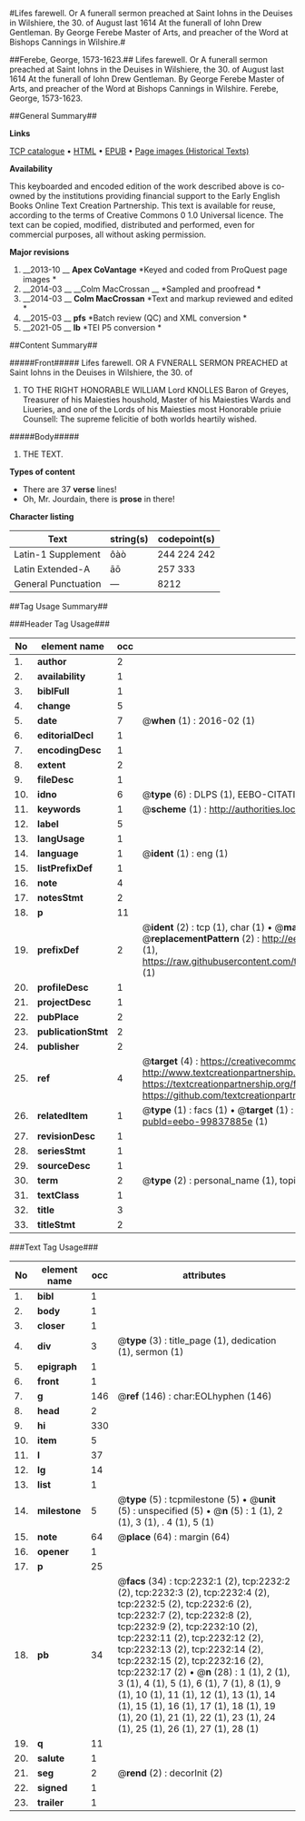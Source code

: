 #Lifes farewell. Or A funerall sermon preached at Saint Iohns in the Deuises in Wilshiere, the 30. of August last 1614 At the funerall of Iohn Drew Gentleman. By George Ferebe Master of Arts, and preacher of the Word at Bishops Cannings in Wilshire.#

##Ferebe, George, 1573-1623.##
Lifes farewell. Or A funerall sermon preached at Saint Iohns in the Deuises in Wilshiere, the 30. of August last 1614 At the funerall of Iohn Drew Gentleman. By George Ferebe Master of Arts, and preacher of the Word at Bishops Cannings in Wilshire.
Ferebe, George, 1573-1623.

##General Summary##

**Links**

[TCP catalogue](http://www.ota.ox.ac.uk/tcp/)  • 
[HTML](http://tei.it.ox.ac.uk/tcp/Texts-HTML/free/A00/A00684.html)  • 
[EPUB](http://tei.it.ox.ac.uk/tcp/Texts-EPUB/free/A00/A00684.epub) • 
[Page images (Historical Texts)](https://historicaltexts.jisc.ac.uk/eebo-99837885e)

**Availability**

This keyboarded and encoded edition of the work described above is co-owned by the
    institutions providing financial support to the Early English Books Online Text Creation
    Partnership. This text is available for reuse, according to the terms of  Creative Commons 0 1.0 Universal
    licence. The text can be copied, modified, distributed and performed, even for commercial
    purposes, all without asking permission.

**Major revisions**

1. __2013-10 __ __Apex CoVantage__ *Keyed and coded from ProQuest page images *
1. __2014-03 __ __Colm MacCrossan __ *Sampled and proofread *
1. __2014-03 __ __Colm MacCrossan__ *Text and markup reviewed and edited *
1. __2015-03 __ __pfs__ *Batch review (QC) and XML conversion *
1. __2021-05 __ __lb__ *TEI P5 conversion *

##Content Summary##

#####Front#####
Lifes farewell. OR A FVNERALL SERMON PREACHED at Saint Iohns in the Deuises in Wilshiere, the 30. of
1. TO THE RIGHT HONORABLE WILLIAM Lord KNOLLES Baron of Greyes, Treasurer of his Maiesties houshold, Master of his Maiesties Wards and Liueries, and one of the Lords of his Maiesties most Honorable priuie Counsell: The supreme felicitie of both worlds heartily wished.

#####Body#####

1. THE TEXT.

**Types of content**

  * There are 37 **verse** lines!
  * Oh, Mr. Jourdain, there is **prose** in there!

**Character listing**


|Text|string(s)|codepoint(s)|
|---|---|---|
|Latin-1 Supplement|ôàò|244 224 242|
|Latin Extended-A|āō|257 333|
|General Punctuation|—|8212|

##Tag Usage Summary##

###Header Tag Usage###

|No|element name|occ|attributes|
|---|---|---|---|
|1.|__author__|2||
|2.|__availability__|1||
|3.|__biblFull__|1||
|4.|__change__|5||
|5.|__date__|7| @__when__ (1) : 2016-02 (1)|
|6.|__editorialDecl__|1||
|7.|__encodingDesc__|1||
|8.|__extent__|2||
|9.|__fileDesc__|1||
|10.|__idno__|6| @__type__ (6) : DLPS (1), EEBO-CITATION (1), VID (1), EEBO-PROQUEST (1), STC (2)|
|11.|__keywords__|1| @__scheme__ (1) : http://authorities.loc.gov/ (1)|
|12.|__label__|5||
|13.|__langUsage__|1||
|14.|__language__|1| @__ident__ (1) : eng (1)|
|15.|__listPrefixDef__|1||
|16.|__note__|4||
|17.|__notesStmt__|2||
|18.|__p__|11||
|19.|__prefixDef__|2| @__ident__ (2) : tcp (1), char (1)  •  @__matchPattern__ (2) : ([0-9\-]+):([0-9IVX]+) (1), (.+) (1)  •  @__replacementPattern__ (2) : http://eebo.chadwyck.com/downloadtiff?vid=$1&page=$2 (1), https://raw.githubusercontent.com/textcreationpartnership/Texts/master/tcpchars.xml#$1 (1)|
|20.|__profileDesc__|1||
|21.|__projectDesc__|1||
|22.|__pubPlace__|2||
|23.|__publicationStmt__|2||
|24.|__publisher__|2||
|25.|__ref__|4| @__target__ (4) : https://creativecommons.org/publicdomain/zero/1.0/ (1), http://www.textcreationpartnership.org/docs/. (1), https://textcreationpartnership.org/faq/#faq05 (1), https://github.com/textcreationpartnership (1)|
|26.|__relatedItem__|1| @__type__ (1) : facs (1)  •  @__target__ (1) : https://data.historicaltexts.jisc.ac.uk/view?pubId=eebo-99837885e (1)|
|27.|__revisionDesc__|1||
|28.|__seriesStmt__|1||
|29.|__sourceDesc__|1||
|30.|__term__|2| @__type__ (2) : personal_name (1), topical_term (1)|
|31.|__textClass__|1||
|32.|__title__|3||
|33.|__titleStmt__|2||


###Text Tag Usage###

|No|element name|occ|attributes|
|---|---|---|---|
|1.|__bibl__|1||
|2.|__body__|1||
|3.|__closer__|1||
|4.|__div__|3| @__type__ (3) : title_page (1), dedication (1), sermon (1)|
|5.|__epigraph__|1||
|6.|__front__|1||
|7.|__g__|146| @__ref__ (146) : char:EOLhyphen (146)|
|8.|__head__|2||
|9.|__hi__|330||
|10.|__item__|5||
|11.|__l__|37||
|12.|__lg__|14||
|13.|__list__|1||
|14.|__milestone__|5| @__type__ (5) : tcpmilestone (5)  •  @__unit__ (5) : unspecified (5)  •  @__n__ (5) : 1 (1), 2 (1), 3 (1), . 4 (1), 5 (1)|
|15.|__note__|64| @__place__ (64) : margin (64)|
|16.|__opener__|1||
|17.|__p__|25||
|18.|__pb__|34| @__facs__ (34) : tcp:2232:1 (2), tcp:2232:2 (2), tcp:2232:3 (2), tcp:2232:4 (2), tcp:2232:5 (2), tcp:2232:6 (2), tcp:2232:7 (2), tcp:2232:8 (2), tcp:2232:9 (2), tcp:2232:10 (2), tcp:2232:11 (2), tcp:2232:12 (2), tcp:2232:13 (2), tcp:2232:14 (2), tcp:2232:15 (2), tcp:2232:16 (2), tcp:2232:17 (2)  •  @__n__ (28) : 1 (1), 2 (1), 3 (1), 4 (1), 5 (1), 6 (1), 7 (1), 8 (1), 9 (1), 10 (1), 11 (1), 12 (1), 13 (1), 14 (1), 15 (1), 16 (1), 17 (1), 18 (1), 19 (1), 20 (1), 21 (1), 22 (1), 23 (1), 24 (1), 25 (1), 26 (1), 27 (1), 28 (1)|
|19.|__q__|11||
|20.|__salute__|1||
|21.|__seg__|2| @__rend__ (2) : decorInit (2)|
|22.|__signed__|1||
|23.|__trailer__|1||
